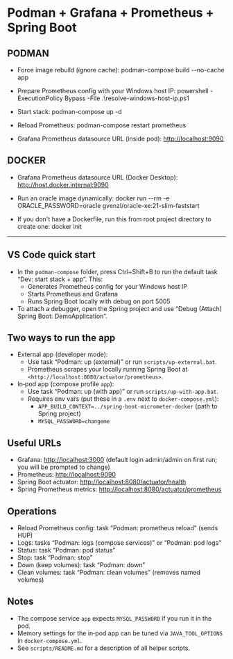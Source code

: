 # Podman + Grafana + Prometheus + Spring Boot

## PODMAN

- Force image rebuild (ignore cache):
  podman-compose build --no-cache app

- Prepare Prometheus config with your Windows host IP:
  powershell -ExecutionPolicy Bypass -File .\resolve-windows-host-ip.ps1

- Start stack:
  podman-compose up -d

- Reload Prometheus:
  podman-compose restart prometheus

- Grafana Prometheus datasource URL (inside pod):
  <http://localhost:9090>

## DOCKER

- Grafana Prometheus datasource URL (Docker Desktop):
  <http://host.docker.internal:9090>

- Run an oracle image dynamically:
  docker run --rm -e ORACLE_PASSWORD=oracle gvenzl/oracle-xe:21-slim-faststart

- If you don't have a Dockerfile, run this from root project directory to create one:
  docker init

---

## VS Code quick start

- In the `podman-compose` folder, press Ctrl+Shift+B to run the default task “Dev: start stack + app”. This:
  - Generates Prometheus config for your Windows host IP
  - Starts Prometheus and Grafana
  - Runs Spring Boot locally with debug on port 5005
- To attach a debugger, open the Spring project and use “Debug (Attach) Spring Boot: DemoApplication”.

## Two ways to run the app

- External app (developer mode):
  - Use task “Podman: up (external)” or run `scripts/up-external.bat`.
  - Prometheus scrapes your locally running Spring Boot at `<http://localhost:8080/actuator/prometheus>`.
- In‑pod app (compose profile `app`):
  - Use task “Podman: up (with app)” or run `scripts/up-with-app.bat`.
  - Requires env vars (put these in a `.env` next to `docker-compose.yml`):
    - `APP_BUILD_CONTEXT=../spring-boot-micrometer-docker` (path to Spring project)
    - `MYSQL_PASSWORD=changeme`

## Useful URLs

- Grafana: <http://localhost:3000> (default login admin/admin on first run; you will be prompted to change)
- Prometheus: <http://localhost:9090>
- Spring Boot actuator: <http://localhost:8080/actuator/health>
- Spring Prometheus metrics: <http://localhost:8080/actuator/prometheus>

## Operations

- Reload Prometheus config: task “Podman: prometheus reload” (sends HUP)
- Logs: tasks “Podman: logs (compose services)” or “Podman: pod logs”
- Status: task “Podman: pod status”
- Stop: task “Podman: stop”
- Down (keep volumes): task “Podman: down”
- Clean volumes: task “Podman: clean volumes” (removes named volumes)


## Notes

- The compose service `app` expects `MYSQL_PASSWORD` if you run it in the pod.
- Memory settings for the in‑pod app can be tuned via `JAVA_TOOL_OPTIONS` in `docker-compose.yml`.
- See `scripts/README.md` for a description of all helper scripts.
